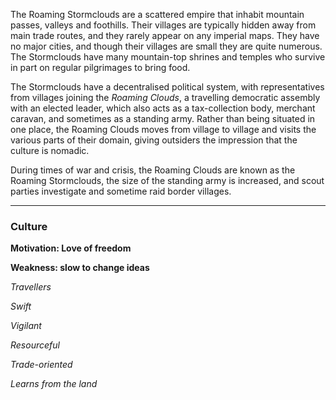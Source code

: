 The Roaming Stormclouds are a scattered empire that inhabit mountain passes, valleys and foothills.  Their villages are typically hidden away from main trade routes, and they rarely appear on any imperial maps.  They have no major cities, and though their villages are small they are quite numerous.  The Stormclouds have many mountain-top shrines and temples who survive in part on regular pilgrimages to bring food.

The Stormclouds have a decentralised political system, with representatives from villages joining the _Roaming Clouds_, a travelling democratic assembly with an elected leader, which also acts as a tax-collection body, merchant caravan, and sometimes as a standing army.  Rather than being situated in one place, the Roaming Clouds moves from village to village and visits the various parts of their domain, giving outsiders the impression that the culture is nomadic.

During times of war and crisis, the Roaming Clouds are known as the Roaming Stormclouds, the size of the standing army is increased, and scout parties investigate and sometime raid border villages.


---

### Culture

**Motivation: Love of freedom**

**Weakness: slow to change ideas**

*Travellers*

*Swift*

*Vigilant*

*Resourceful*

*Trade-oriented*

*Learns from the land*
